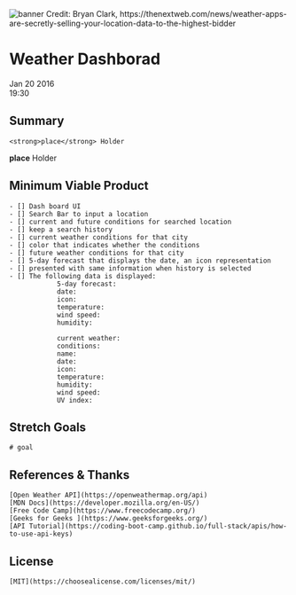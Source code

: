 <img href="https://www.imagebam.com/view/ME3ZEDT" alt="banner">
Credit: Bryan Clark, https://thenextweb.com/news/weather-apps-are-secretly-selling-your-location-data-to-the-highest-bidder

Weather Dashborad
=================
<time datetime="10-01-2021"> Jan 20 2016</time><br>
<time datetime="19:30">19:30</time>

## Summary

```
<strong>place</strong> Holder
```

<strong>place</strong> Holder

## Minimum Viable Product
```
- [] Dash board UI
- [] Search Bar to input a location
- [] current and future conditions for searched location
- [] keep a search history
- [] current weather conditions for that city
- [] color that indicates whether the conditions
- [] future weather conditions for that city
- [] 5-day forecast that displays the date, an icon representation
- [] presented with same information when history is selected
- [] The following data is displayed:
			5-day forecast:
			date:       
			icon:       
			temperature:
			wind speed: 
			humidity:   

			current weather: 
			conditions:       
			name:            
			date:            
			icon:            
			temperature:     
			humidity:        
			wind speed:    
			UV index: 
```

## Stretch Goals
```
# goal
```


## References & Thanks

```
[Open Weather API](https://openweathermap.org/api)
[MDN Docs](https://developer.mozilla.org/en-US/)
[Free Code Camp](https://www.freecodecamp.org/)
[Geeks for Geeks ](https://www.geeksforgeeks.org/)
[API Tutorial](https://coding-boot-camp.github.io/full-stack/apis/how-to-use-api-keys)
```
## License
```
[MIT](https://choosealicense.com/licenses/mit/)
```
